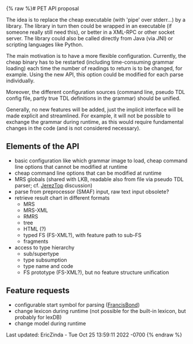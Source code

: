 {% raw %}# PET API proposal

The idea is to replace the cheap executable (with 'pipe' over stderr...)
by a library. The library in turn then could be wrapped in an executable
(if someone really still need this), or better in a XML-RPC or other
socket server. The library could also be called directly from Java (via
JNI) or scripting languages like Python.

The main motivation is to have a more flexible configuration. Currently,
the cheap binary has to be restarted (including time-consuming grammar
loading) each time the number of readings to return is to be changed,
for example. Using the new API, this option could be modified for each
parse individually.

Moreover, the different configuration sources (command line, pseudo TDL
config file, partly true TDL definitions in the grammar) should be
unified.

Generally, no new features will be added, just the implicit interface
will be made explicit and streamlined. For example, it will not be
possible to exchange the grammar during runtime, as this would require
fundamental changes in the code (and is not considered necessary).

## Elements of the API

- basic configuration like which grammar image to load, cheap command
line options that cannot be modified at runtime
- cheap command line options that can be modified at runtime
- MRS globals (shared with LKB, readable also from file via pseudo TDL
parser; cf. [JerezTop](https://blog.inductorsoftware.com/docsproto/summits/JerezTop) discussion)
- parse from preprocessor (SMAF) input, raw text input obsolete?
- retrieve result chart in different formats
  - MRS
  - MRS-XML
  - RMRS
  - tree
  - HTML (?)
  - typed FS (FS-XML?), with feature path to sub-FS
  - fragments
- access to type hierarchy
  - sub/supertype
  - type subsumption
  - type name and code
  - FS prototype (FS-XML?), but no feature structure unification

## Feature requests

- configurable start symbol for parsing ([FrancisBond](https://blog.inductorsoftware.com/docsproto/tools/FrancisBond))
- change lexicon during runtime (not possible for the built-in
lexicon, but probably for lexDB)
- change model during runtime

Last updated: EricZinda - Tue Oct 25 13:59:11 2022 -0700
{% endraw %}